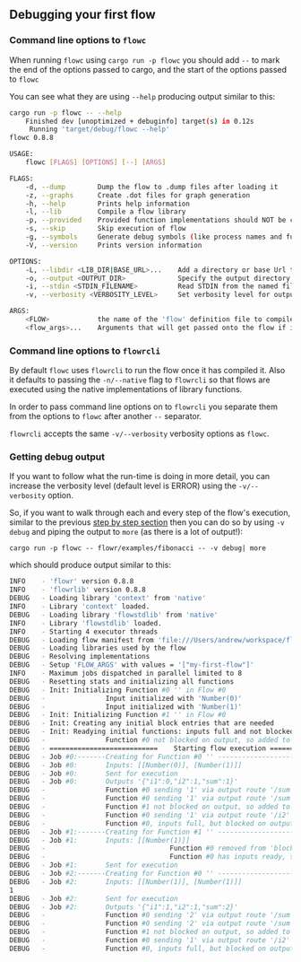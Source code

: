## Debugging your first flow

### Command line options to `flowc`
When running `flowc` using `cargo run -p flowc` you should add `--` to mark the end of the options passed to cargo, 
and the start of the options passed to `flowc`

You can see what they are using `--help` producing output similar to this:

```bash
cargo run -p flowc -- --help                         
    Finished dev [unoptimized + debuginfo] target(s) in 0.12s
     Running 'target/debug/flowc --help'
flowc 0.8.8

USAGE:
    flowc [FLAGS] [OPTIONS] [--] [ARGS]

FLAGS:
    -d, --dump        Dump the flow to .dump files after loading it
    -z, --graphs      Create .dot files for graph generation
    -h, --help        Prints help information
    -l, --lib         Compile a flow library
    -p, --provided    Provided function implementations should NOT be compiled from source
    -s, --skip        Skip execution of flow
    -g, --symbols     Generate debug symbols (like process names and full routes)
    -V, --version     Prints version information

OPTIONS:
    -L, --libdir <LIB_DIR|BASE_URL>...    Add a directory or base Url to the Library Search path
    -o, --output <OUTPUT_DIR>             Specify the output directory for generated manifest
    -i, --stdin <STDIN_FILENAME>          Read STDIN from the named file
    -v, --verbosity <VERBOSITY_LEVEL>     Set verbosity level for output (trace, debug, info, warn, error (default))

ARGS:
    <FLOW>            the name of the 'flow' definition file to compile
    <flow_args>...    Arguments that will get passed onto the flow if it is executed

```

### Command line options to `flowrcli`
By default `flowc` uses `flowrcli` to run the flow once it has compiled it. Also it defaults to passing the `-n/--native`
flag to `flowrcli` so that flows are executed using the native implementations of library functions.

In order to pass command line options on to `flowrcli` you separate them from the options to `flowc` after another `--` separator.

`flowrcli` accepts the same `-v/--verbosity` verbosity options as `flowc`.

### Getting debug output
If you want to follow what the run-time is doing in more detail, you can increase the verbosity level (default level is ERROR)
using the `-v/--verbosity` option.

So, if you want to walk through each and every step of the flow's execution, similar to the previous [step by step section](step-by-step.md) 
then you can do so by using `-v debug` and piping the output to `more` (as there is a lot of output!):
 
 `cargo run -p flowc -- flowr/examples/fibonacci -- -v debug| more`

which should produce output similar to this:

```bash
INFO    - 'flowr' version 0.8.8
INFO    - 'flowrlib' version 0.8.8
DEBUG   - Loading library 'context' from 'native'
INFO    - Library 'context' loaded.
DEBUG   - Loading library 'flowstdlib' from 'native'
INFO    - Library 'flowstdlib' loaded.
INFO    - Starting 4 executor threads
DEBUG   - Loading flow manifest from 'file:///Users/andrew/workspace/flow/flowr/examples/fibonacci/manifest.json'
DEBUG   - Loading libraries used by the flow
DEBUG   - Resolving implementations
DEBUG   - Setup 'FLOW_ARGS' with values = '["my-first-flow"]'
INFO    - Maximum jobs dispatched in parallel limited to 8
DEBUG   - Resetting stats and initializing all functions
DEBUG   - Init: Initializing Function #0 '' in Flow #0
DEBUG   -               Input initialized with 'Number(0)'
DEBUG   -               Input initialized with 'Number(1)'
DEBUG   - Init: Initializing Function #1 '' in Flow #0
DEBUG   - Init: Creating any initial block entries that are needed
DEBUG   - Init: Readying initial functions: inputs full and not blocked on output
DEBUG   -               Function #0 not blocked on output, so added to 'Ready' list
DEBUG   - ===========================    Starting flow execution =============================
DEBUG   - Job #0:-------Creating for Function #0 '' ---------------------------
DEBUG   - Job #0:       Inputs: [[Number(0)], [Number(1)]]
DEBUG   - Job #0:       Sent for execution
DEBUG   - Job #0:       Outputs '{"i1":0,"i2":1,"sum":1}'
DEBUG   -               Function #0 sending '1' via output route '/sum' to Self:1
DEBUG   -               Function #0 sending '1' via output route '/sum' to Function #1:0
DEBUG   -               Function #1 not blocked on output, so added to 'Ready' list
DEBUG   -               Function #0 sending '1' via output route '/i2' to Self:0
DEBUG   -               Function #0, inputs full, but blocked on output. Added to blocked list
DEBUG   - Job #1:-------Creating for Function #1 '' ---------------------------
DEBUG   - Job #1:       Inputs: [[Number(1)]]
DEBUG   -                               Function #0 removed from 'blocked' list
DEBUG   -                               Function #0 has inputs ready, so added to 'ready' list
DEBUG   - Job #1:       Sent for execution
DEBUG   - Job #2:-------Creating for Function #0 '' ---------------------------
DEBUG   - Job #2:       Inputs: [[Number(1)], [Number(1)]]
1
DEBUG   - Job #2:       Sent for execution
DEBUG   - Job #2:       Outputs '{"i1":1,"i2":1,"sum":2}'
DEBUG   -               Function #0 sending '2' via output route '/sum' to Self:1
DEBUG   -               Function #0 sending '2' via output route '/sum' to Function #1:0
DEBUG   -               Function #1 not blocked on output, so added to 'Ready' list
DEBUG   -               Function #0 sending '1' via output route '/i2' to Self:0
DEBUG   -               Function #0, inputs full, but blocked on output. Added to blocked list
```